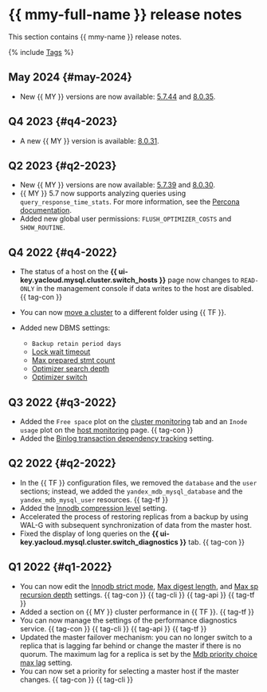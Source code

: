 # {{ mmy-full-name }} release notes

This section contains {{ mmy-name }} release notes.

{% include [Tags](../_includes/mdb/release-notes-tags.md) %}

## May 2024 {#may-2024}

* New {{ MY }} versions are now available: [5.7.44](https://dev.mysql.com/doc/relnotes/mysql/5.7/en/news-5-7-44.html) and [8.0.35](https://dev.mysql.com/doc/relnotes/mysql/8.0/en/news-8-0-35.html).

## Q4 2023 {#q4-2023}

* A new {{ MY }} version is available: [8.0.31](https://dev.mysql.com/doc/relnotes/mysql/8.0/en/news-8-0-31.html).

## Q2 2023 {#q2-2023}

* New {{ MY }} versions are now available: [5.7.39](https://dev.mysql.com/doc/relnotes/mysql/5.7/en/news-5-7-39.html) and [8.0.30](https://dev.mysql.com/doc/relnotes/mysql/8.0/en/news-8-0-30.html).
* {{ MY }} 5.7 now supports analyzing queries using `query_response_time_stats`. For more information, see the [Percona documentation](https://docs.percona.com/percona-server/5.7/diagnostics/response_time_distribution.html).
* Added new global user permissions: `FLUSH_OPTIMIZER_COSTS` and `SHOW_ROUTINE`.

## Q4 2022 {#q4-2022}

* The status of a host on the **{{ ui-key.yacloud.mysql.cluster.switch_hosts }}** page now changes to `READ-ONLY` in the management console if data writes to the host are disabled. {{ tag-con }}
* You can now [move a cluster](operations/update.md#move-cluster) to a different folder using {{ TF }}.
* Added new DBMS settings:

   * `Backup retain period days`
   * [Lock wait timeout](./concepts/settings-list.md#setting-lock-wait-timeout)
   * [Max prepared stmt count](./concepts/settings-list.md#setting-max-prepared-stmt-count)
   * [Optimizer search depth](./concepts/settings-list.md#setting-optimizer-search-depth)
   * [Optimizer switch](./concepts/settings-list.md#setting-optimizer-switch)

## Q3 2022 {#q3-2022}

* Added the `Free space` plot on the [cluster monitoring](operations/monitoring.md#monitoring-cluster) tab and an `Inode usage` plot on the [host monitoring](operations/monitoring.md#monitoring-hosts) page. {{ tag-con }}
* Added the [Binlog transaction dependency tracking](concepts/settings-list.md#setting-binlog-transaction-dependency-tracking) setting.

## Q2 2022 {#q2-2022}

* In the {{ TF }} configuration files, we removed the `database` and the `user` sections; instead, we added the `yandex_mdb_mysql_database` and the `yandex_mdb_mysql_user` resources. {{ tag-tf }}
* Added the [Innodb compression level](concepts/settings-list.md#setting-innodb-compression-level) setting.
* Accelerated the process of restoring replicas from a backup by using WAL-G with subsequent synchronization of data from the master host.
* Fixed the display of long queries on the **{{ ui-key.yacloud.mysql.cluster.switch_diagnostics }}** tab. {{ tag-con }}

## Q1 2022 {#q1-2022}

* You can now edit the [Innodb strict mode](concepts/settings-list.md#setting-strict-mode), [Max digest length](concepts/settings-list.md#setting-max-digest-length), and [Max sp recursion depth](concepts/settings-list.md#setting-max-sp-recursion-depth) settings. {{ tag-con }} {{ tag-cli }} {{ tag-api }} {{ tag-tf }}
* Added a section on {{ MY }} cluster performance in {{ TF }}. {{ tag-tf }}
* You can now manage the settings of the performance diagnostics service. {{ tag-con }} {{ tag-cli }} {{ tag-api }} {{ tag-tf }}
* Updated the master failover mechanism: you can no longer switch to a replica that is lagging far behind or change the master if there is no quorum. The maximum lag for a replica is set by the [Mdb priority choice max lag](concepts/settings-list.md#setting-mdb-priority-choice-max-lag) setting.
* You can now set a priority for selecting a master host if the master changes. {{ tag-con }} {{ tag-cli }}
